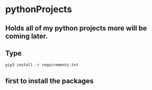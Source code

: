 # pythonProjects
## Holds all of my python projects more will be coming later.
## Type

```python
pip3 install -r requirements.txt
```
## first to install the packages